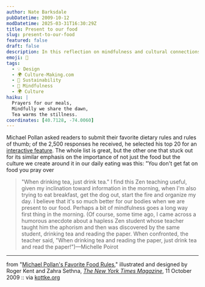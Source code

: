 ```yaml
---
author: Nate Barksdale
pubDatetime: 2009-10-12
modDatetime: 2025-03-31T16:30:29Z
title: Present to our food
slug: present-to-our-food
featured: false
draft: false
description: In this reflection on mindfulness and cultural connections to food, the importance of being present while eating is highlighted through wise teachings and personal anecdotes.
emoji: 🍵
tags:
  - 💡 Design
  - 🌍 Culture-Making.com
  - 🌱 Sustainability
  - 🙏 Mindfulness
  - 🌍 Culture
haiku: |
  Prayers for our meals,  
  Mindfully we share the dawn,  
  Tea warms the stillness.
coordinates: [40.7128, -74.0060]
---
```


Michael Pollan asked readers to submit their favorite dietary rules and rules of thumb; of the 2,500 responses he received, he selected his top 20 for an [interactive feature](http://www.nytimes.com/interactive/2009/10/11/magazine/20091011-foodrules.html). The whole list is great, but the other one that stuck out for its similar emphasis on the importance of not just the food but the culture we create around it in our daily eating was this: "You don't get fat on food you pray over

> "When drinking tea, just drink tea." I find this Zen teaching useful, given my inclination toward information in the morning, when I'm also trying to eat breakfast, get the dog out, start the fire and organize my day. I believe that it's so much better for our bodies when we are present to our food. Perhaps a bit of mindfulness goes a long way first thing in the morning. (Of course, some time ago, I came across a humorous anecdote about a hapless Zen student whose teacher taught him the aphorism and then was discovered by the same student, drinking tea and reading the paper. When confronted, the teacher said, "When drinking tea and reading the paper, just drink tea and read the paper!")—Michelle Poirot

---

from "[Michael Pollan's Favorite Food Rules](http://www.nytimes.com/interactive/2009/10/11/magazine/20091011-foodrules.html)," illustrated and designed by Roger Kent and Zahra Sethna, [_The New York Times Magazine_](http://www.nytimes.com/interactive/2009/10/11/magazine/20091011-foodrules.html), 11 October 2009 :: via [kottke.org](http://kottke.org/09/10/michael-pollans-food-rules)
